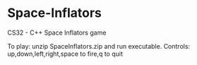 # Space-Inflators

CS32 - C++ Space Inflators game

To play: unzip SpaceInflators.zip and run executable.
Controls: up,down,left,right,space to fire,q to quit
